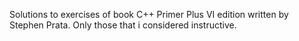 Solutions to exercises of book C++ Primer Plus VI edition written by Stephen Prata.
Only those that i considered instructive.
